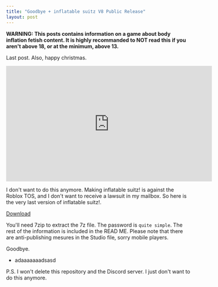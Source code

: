 ```yaml
---
title: "Goodbye + inflatable suitz V8 Public Release"
layout: post
---
```


**WARNING: This posts contains information on a game about body inflation fetish content. It is highly recommanded to NOT read this if you aren't above 18, or at the minimum, above 13.**

Last post. Also, happy christmas.

<iframe width="560" height="315" src="https://www.youtube.com/embed/_Z-Nu351j58" title="YouTube video player" frameborder="0" allow="accelerometer; autoplay; clipboard-write; encrypted-media; gyroscope; picture-in-picture" allowfullscreen></iframe>

I don't want to do this anymore. Making inflatable suitz! is against the Roblox TOS, and I don't want to receive a lawsuit in my mailbox. So here is the very last version of inflatable suitz!.

[Download](https://adaaaaaaadsasd.github.io/assets/fwoompsuitz/v8-publicrelease.7z)

You'll need 7zip to extract the 7z file. The password is `quite simple`. The rest of the information is included in the READ ME. Please note that there are anti-publishing mesures in the Studio file, sorry mobile players.

Goodbye.

- adaaaaaaadsasd

P.S. I won't delete this repository and the Discord server. I just don't want to do this anymore.